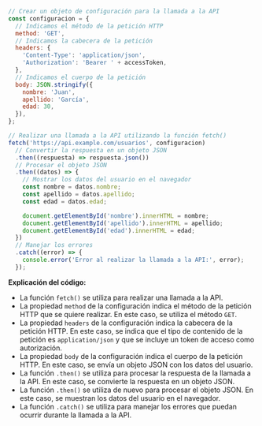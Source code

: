 ```javascript
// Crear un objeto de configuración para la llamada a la API
const configuracion = {
  // Indicamos el método de la petición HTTP
  method: 'GET',
  // Indicamos la cabecera de la petición
  headers: {
    'Content-Type': 'application/json',
    'Authorization': 'Bearer ' + accessToken,
  },
  // Indicamos el cuerpo de la petición
  body: JSON.stringify({
    nombre: 'Juan',
    apellido: 'García',
    edad: 30,
  }),
};

// Realizar una llamada a la API utilizando la función fetch()
fetch('https://api.example.com/usuarios', configuracion)
  // Convertir la respuesta en un objeto JSON
  .then((respuesta) => respuesta.json())
  // Procesar el objeto JSON
  .then((datos) => {
    // Mostrar los datos del usuario en el navegador
    const nombre = datos.nombre;
    const apellido = datos.apellido;
    const edad = datos.edad;

    document.getElementById('nombre').innerHTML = nombre;
    document.getElementById('apellido').innerHTML = apellido;
    document.getElementById('edad').innerHTML = edad;
  })
  // Manejar los errores
  .catch((error) => {
    console.error('Error al realizar la llamada a la API:', error);
  });
```

**Explicación del código:**

* La función `fetch()` se utiliza para realizar una llamada a la API.
* La propiedad `method` de la configuración indica el método de la petición HTTP que se quiere realizar. En este caso, se utiliza el método `GET`.
* La propiedad `headers` de la configuración indica la cabecera de la petición HTTP. En este caso, se indica que el tipo de contenido de la petición es `application/json` y que se incluye un token de acceso como autorización.
* La propiedad `body` de la configuración indica el cuerpo de la petición HTTP. En este caso, se envía un objeto JSON con los datos del usuario.
* La función `.then()` se utiliza para procesar la respuesta de la llamada a la API. En este caso, se convierte la respuesta en un objeto JSON.
* La función `.then()` se utiliza de nuevo para procesar el objeto JSON. En este caso, se muestran los datos del usuario en el navegador.
* La función `.catch()` se utiliza para manejar los errores que puedan ocurrir durante la llamada a la API.